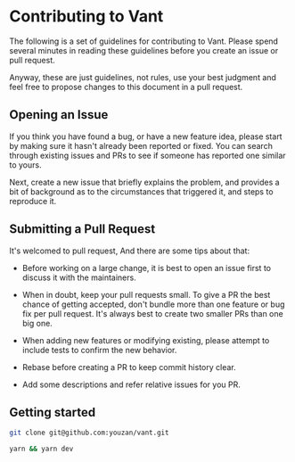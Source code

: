 # Contributing to Vant

The following is a set of guidelines for contributing to Vant. Please spend several minutes in reading these guidelines before you create an issue or pull request.

Anyway, these are just guidelines, not rules, use your best judgment and feel free to propose changes to this document in a pull request.

## Opening an Issue

If you think you have found a bug, or have a new feature idea, please start by making sure it hasn't already been reported or fixed. You can search through existing issues and PRs to see if someone has reported one similar to yours.

Next, create a new issue that briefly explains the problem, and provides a bit of background as to the circumstances that triggered it, and steps to reproduce it.

## Submitting a Pull Request

It's welcomed to pull request, And there are some tips about that:

- Before working on a large change, it is best to open an issue first to discuss it with the maintainers.

- When in doubt, keep your pull requests small. To give a PR the best chance of getting accepted, don't bundle more than one feature or bug fix per pull request. It's always best to create two smaller PRs than one big one.

- When adding new features or modifying existing, please attempt to include tests to confirm the new behavior.

- Rebase before creating a PR to keep commit history clear.

- Add some descriptions and refer relative issues for you PR.

## Getting started

```bash
git clone git@github.com:youzan/vant.git

yarn && yarn dev
```
